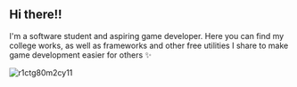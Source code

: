 ## Hi there!!
I'm a software student and aspiring game developer. Here you can find my college works, as well as frameworks and other 
free utilities I share to make game development easier for others ✨

![r1ctg80m2cy11](https://github.com/user-attachments/assets/f889b8ed-f26a-43c5-a315-14f0f9f4118a)



<!--
**FenekkoZero/FenekkoZero** is a ✨ _special_ ✨ repository because its `README.md` (this file) appears on your GitHub profile.

Here are some ideas to get you started:

- 🔭 I’m currently working on ...
- 🌱 I’m currently learning ...
- 👯 I’m looking to collaborate on ...
- 🤔 I’m looking for help with ...
- 💬 Ask me about ...
- 📫 How to reach me: ...
- 😄 Pronouns: ...
- ⚡ Fun fact: ...
-->

